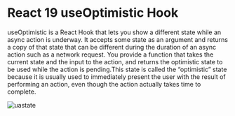 # React 19  useOptimistic Hook


useOptimistic is a React Hook that lets you show a different state while an async action is underway. 
It accepts some state as an argument and returns a copy of that state that can be different during 
the duration of an async action such as a network request. You provide a function that takes the 
current state and the input to the action, and returns the optimistic state to be used while the action 
is pending.This state is called the “optimistic” state because it is usually used to immediately present 
the user with the result of performing an action, even though the action actually takes time to complete.


![uastate](https://github.com/user-attachments/assets/a7f9caa0-7a50-4c55-8254-8793953b5239)
